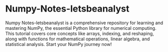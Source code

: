 # Numpy-Notes-letsbeanalyst
Numpy Notes-letsbeanalyst is a comprehensive repository for learning and mastering NumPy, the essential Python library for numerical computing. This tutorial covers core concepts like arrays, indexing, and reshaping, along with functions for mathematical operations, linear algebra, and statistical analysis.  Start your NumPy journey now!
